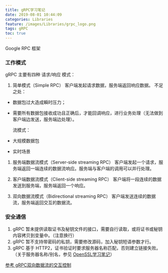 ```yaml
---
title: gRPC学习笔记
date: 2019-08-01 10:44:09
categories: Libraries
feature: /images/Libraries/grpc_logo.png
tags: gRPC
toc: true
---
```


Google RPC 框架

<!-- More -->

### 工作模式

gRPC 主要有四种 请求/响应 模式：
1. 简单模式（Simple RPC）
   客户端发起请求数据，服务端返回响应数据。
   不足之处：
 * 数据包过大造成瞬时压力；
 * 需要所有数据包接收成功且正确后，才能回调响应，进行业务处理（无法做到客户端边发送，服务端边处理）。
 
   流模式：
 * 大规模数据包
 * 实时场景

1. 服务端数据流模式（Server-side streaming RPC）
   客户端发起一个请求，服务端返回一端连续的数据流响应。服务端与客户端的调用可以并行处理。

1. 客户端数据流模式（Client-side streaming RPC）
   客户端将一段连续的数据发送到服务端，服务端返回一个响应。

1. 双向数据流模式（Bidirectional streaming RPC）
   客户端发送连续的数据流，服务端返回交互的数据流。

### 安全通信
1. gRPC 暂未提供读取证书及秘钥文件的接口，需要自行读取，或将证书或秘钥内容拷贝到变量中。（注意换行）
1. gRPC 暂不支持带密码的私钥，需要修改源码，加入秘钥短语参数才行。
1. gRPC 基于 HTTP2，证书验证时要求服务器名称匹配，否则建立链接失败。（关于服务器名称/别名，参见 [OpenSSL学习笔记](/2019/02/22/Libraries/OpenSSL学习笔记/)）

[参考 gRPC双向数据流的交互控制](https://www.jianshu.com/p/5158d6686769)

